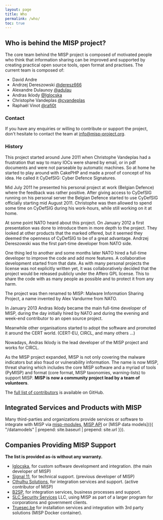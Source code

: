 ```yaml
---
layout: page
title: Who
permalink: /who/
toc: true
---
```


## Who is behind the MISP project?

The core team behind the MISP project is composed of motivated people who think that information sharing can be improved and supported by creating
practical open source tools, open format and practises. The current team is composed of:

* David Andre
* Andrzej Dereszowski [@deresz666](https://twitter.com/deresz666)
* Alexandre Dulaunoy [@adulau](https://www.twitter.com/adulau)
* Andras Iklody [@Iglocska](https://twitter.com/Iglocska)
* Christophe Vandeplas [@cvandeplas](https://twitter.com/cvandeplas)
* Raphaël Vinot [@rafi0t](https://twitter.com/rafi0t)

### Contact

If you have any enquiries or willing to contribute or support the project, don't hesitate to contact the team at [info@misp-project.org](info@misp-project.org).

### History

This project started around June 2011 when Christophe Vandeplas had a frustration that way to many IOCs were shared by email, or in pdf documents and were not parseable by automatic machines. So at home he started to play around with CakePHP and made a proof of concept of his idea. He called it CyDefSIG: Cyber Defence Signatures.

Mid July 2011 he presented his personal project at work (Belgian Defence) where the feedback was rather positive. After giving access to CyDefSIG running on his personal server the Belgian Defence started to use CyDefSIG officially starting mid August 2011.
Christophe was then allowed to spend some time on CyDefSIG during his work-hours, while still working on it at home.

At some point NATO heard about this project. On January 2012 a first presentation was done to introduce them in more depth to the project. They looked at other products that the marked offered, but it seemed they deemed the openness of CyDefSIG to be of a great advantage. Andrzej Dereszowski was the first part-time developer from NATO side.

One thing led to another and some months later NATO hired a full-time developer to improve the code and add more features. A collaborative development started from that date.
As with many personal projects the license was not explicitly written yet, it was collaboratively decided that the project would be released publicly under the Affero GPL license. This to share the code with as many people as possible and to protect it from any harm.

The project was then renamed to MISP: Malware Information Sharing Project, a name invented by Alex Vandurme from NATO.

In January 2013 Andras Iklody became the main full-time developer of MISP, during the day initially hired by NATO and during the evening and week-end contributor to an open source project.

Meanwhile other organisations started to adopt the software and promoted it around the CERT world.  (CERT-EU, CIRCL, and many others ...)

Nowadays, Andras Iklody is the lead developer of the MISP project and works for CIRCL.

As the MISP project expanded, MISP is not only covering the malware indicators but also fraud or vulnerability information. The name is now MISP, threat sharing which includes the core MISP software and a myriad of tools (PyMISP) and format (core format, MISP taxonomies, warning-lists) to support MISP.  **MISP is now a community project lead by a team of volunteers**.

The [full list of contributors](https://github.com/MISP/MISP/blob/2.4/AUTHORS) is available on GitHub.

## Integrated Services and Products with MISP

Many third-parties and organizations provide services or software to integrate with MISP via [misp-modules](https://github.com/MISP/misp-modules), [MISP API](https://www.circl.lu/doc/misp/automation/index.html) or [MISP data models]({{ "/datamodels" | prepend: site.baseurl | prepend: site.url }}).

## Companies Providing MISP Support

**The list is provided as-is without any warranty.**

- [Iglocska](mailto:andras.iklody+misp-project@gmail.com), for custom software development and integration. (the main developer of MISP)
- [Signal 11](http://signal11.eu), for technical support. (previous developer of MISP)
- [Cthulhu Solutions](mailto:david@cthulhu-solutions.com), for integration services and support. (active contributor of MISP)
- [B2SP](mailto:info@b2sp.be), for integration services, business processes and support.
- [SLC Security Services](http://slcsecurity.com) LLC, using MISP as part of a larger program for corporations and government clients.
- [Truesec.be](mailto:xavier@truesec.be) for installation services and integration with 3rd party solutions (MISP Docker container).

